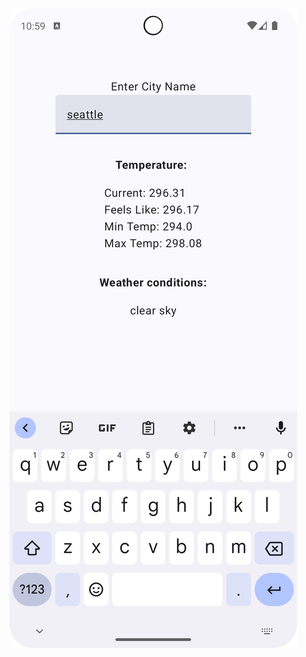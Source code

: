 ![Screenshot](https://github.com/thomasquinto/FrankiChallenge/blob/main/Screenshot_20240712_105949.png)
